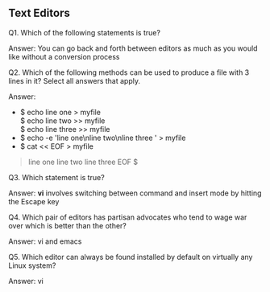 ## Text Editors

Q1. Which of the following statements is true?

Answer: You can go back and forth between editors as much as you would like without a conversion process

Q2. Which of the following methods can be used to produce a file with 3 lines in it? Select all answers that apply.

Answer:
*	$ echo line one > myfile
<br>$ echo line two >> myfile
<br>$ echo line three >> myfile
* $ echo -e 'line one\nline two\nline three ' > myfile
*	$ cat << EOF > myfile
  > line one
  > line two
  > line three
  > EOF
  $

Q3. Which statement is true?

Answer:	**vi** involves switching between command and insert mode by hitting the Escape key


Q4. Which pair of editors has partisan advocates who tend to wage war over which is better than the other?

Answer:	vi and emacs

Q5. Which editor can always be found installed by default on virtually any Linux system?

Answer:	vi



